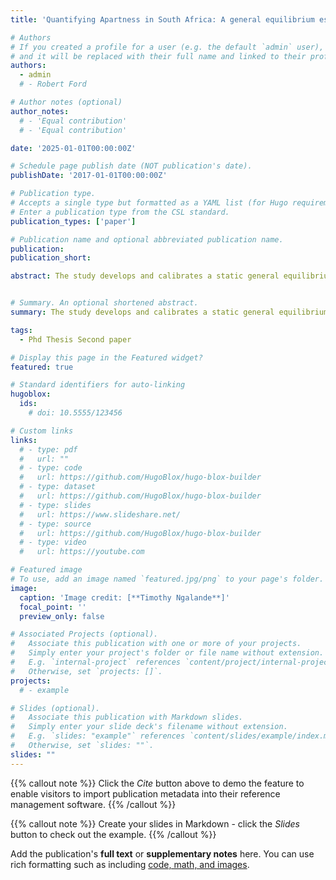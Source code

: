 ```yaml
---
title: 'Quantifying Apartness in South Africa: A general equilibrium estimation of the impact or Labour Discrimination '

# Authors
# If you created a profile for a user (e.g. the default `admin` user), write the username (folder name) here
# and it will be replaced with their full name and linked to their profile.
authors:
  - admin
  # - Robert Ford

# Author notes (optional)
author_notes:
  # - 'Equal contribution'
  # - 'Equal contribution'

date: '2025-01-01T00:00:00Z'

# Schedule page publish date (NOT publication's date).
publishDate: '2017-01-01T00:00:00Z'

# Publication type.
# Accepts a single type but formatted as a YAML list (for Hugo requirements).
# Enter a publication type from the CSL standard.
publication_types: ['paper']

# Publication name and optional abbreviated publication name.
publication: 
publication_short: 

abstract: The study develops and calibrates a static general equilibrium model to quantify the aggregate economic losses attributable to discriminatory labour market policies, specifically the ``job reservation" system. A counterfactual analysis reveals that eliminating these race-based frictions would have resulted in significant gains in aggregate output. A decomposition of this effect shows that the entire productivity cost of discrimination is attributable to a decline in allocative efficiency, not the technical efficiency of firm. This demonstrates that the primary cost was the prevention of workers from sorting into their most productive roles.


# Summary. An optional shortened abstract.
summary: The study develops and calibrates a static general equilibrium model to quantify the aggregate economic losses attributable to discriminatory labour market policies, specifically the ``job reservation" system. A counterfactual analysis reveals that eliminating these race-based frictions would have resulted in significant gains in aggregate output. A decomposition of this effect shows that the entire productivity cost of discrimination is attributable to a decline in allocative efficiency, not the technical efficiency of firm. This demonstrates that the primary cost was the prevention of workers from sorting into their most productive roles.

tags:
  - Phd Thesis Second paper

# Display this page in the Featured widget?
featured: true

# Standard identifiers for auto-linking
hugoblox:
  ids:
    # doi: 10.5555/123456

# Custom links
links:
  # - type: pdf
  #   url: ""
  # - type: code
  #   url: https://github.com/HugoBlox/hugo-blox-builder
  # - type: dataset
  #   url: https://github.com/HugoBlox/hugo-blox-builder
  # - type: slides
  #   url: https://www.slideshare.net/
  # - type: source
  #   url: https://github.com/HugoBlox/hugo-blox-builder
  # - type: video
  #   url: https://youtube.com

# Featured image
# To use, add an image named `featured.jpg/png` to your page's folder.
image:
  caption: 'Image credit: [**Timothy Ngalande**]'
  focal_point: ''
  preview_only: false

# Associated Projects (optional).
#   Associate this publication with one or more of your projects.
#   Simply enter your project's folder or file name without extension.
#   E.g. `internal-project` references `content/project/internal-project/index.md`.
#   Otherwise, set `projects: []`.
projects:
  # - example

# Slides (optional).
#   Associate this publication with Markdown slides.
#   Simply enter your slide deck's filename without extension.
#   E.g. `slides: "example"` references `content/slides/example/index.md`.
#   Otherwise, set `slides: ""`.
slides: ""
---
```


{{% callout note %}}
Click the _Cite_ button above to demo the feature to enable visitors to import publication metadata into their reference management software.
{{% /callout %}}

{{% callout note %}}
Create your slides in Markdown - click the _Slides_ button to check out the example.
{{% /callout %}}

Add the publication's **full text** or **supplementary notes** here. You can use rich formatting such as including [code, math, and images](https://docs.hugoblox.com/content/writing-markdown-latex/).
